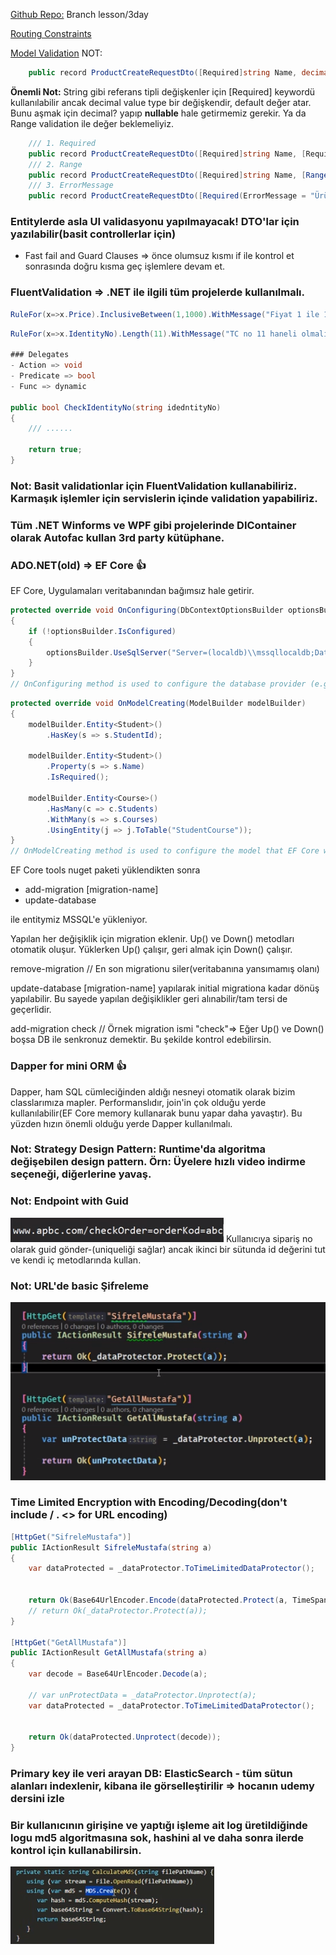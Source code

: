 [Github Repo:](https://github.com/Fcakiroglu16/NetBootcamp.git) Branch lesson/3day

[Routing Constraints](https://learn.microsoft.com/en-us/aspnet/core/fundamentals/routing?view=aspnetcore-8.0)

[Model Validation](https://learn.microsoft.com/en-us/aspnet/core/mvc/models/validation?view=aspnetcore-8.0)
NOT:
```cs
    public record ProductCreateRequestDto([Required]string Name, decimal Price);
```
**Önemli Not:** String gibi referans tipli değişkenler için [Required] keywordü kullanılabilir ancak decimal value type bir değişkendir, default değer atar. Bunu aşmak için decimal? yapıp **nullable** hale getirmemiz gerekir. Ya da Range validation ile değer beklemeliyiz.
```cs
    /// 1. Required
    public record ProductCreateRequestDto([Required]string Name, [Required] decimal? Price);
    /// 2. Range
    public record ProductCreateRequestDto([Required]string Name, [Range(1,Int32.MaxValue)] decimal Price);
    /// 3. ErrorMessage
    public record ProductCreateRequestDto([Required(ErrorMessage = "Ürün adı bulunamadı.")]string Name, [Required] decimal? Price);
```


### Entitylerde asla UI validasyonu yapılmayacak! DTO'lar için yazılabilir(basit controllerlar için)

- Fast fail and Guard Clauses => önce olumsuz kısmı if ile kontrol et sonrasında doğru kısma geç işlemlere devam et.

### FluentValidation => .NET ile ilgili tüm projelerde kullanılmalı.
```cs
RuleFor(x=>x.Price).InclusiveBetween(1,1000).WithMessage("Fiyat 1 ile 1000 arasında olabilir");
```

```cs
RuleFor(x=>x.IdentityNo).Length(11).WithMessage("TC no 11 haneli olmalıdır").Must(CheckIdentityNo).WithMessage("TC numarası hatalıdır");

### Delegates
- Action => void
- Predicate => bool
- Func => dynamic

public bool CheckIdentityNo(string idedntityNo)
{
    /// ......

    return true;
}
```

### Not: Basit validationlar için FluentValidation kullanabiliriz. Karmaşık işlemler için servislerin içinde validation yapabiliriz.

### Tüm .NET Winforms ve WPF gibi projelerinde DIContainer olarak **Autofac** kullan 3rd party kütüphane.

### ADO.NET(old) => **EF Core** 👍
EF Core, Uygulamaları veritabanından bağımsız hale getirir.
```cs
protected override void OnConfiguring(DbContextOptionsBuilder optionsBuilder)
{
    if (!optionsBuilder.IsConfigured)
    {
        optionsBuilder.UseSqlServer("Server=(localdb)\\mssqllocaldb;Database=SchoolDB;Trusted_Connection=True;");
    }
}
// OnConfiguring method is used to configure the database provider (e.g., SQL Server, SQLite, PostgreSQL) that EF Core will use to connect to your database. This method is also typically overridden in your DbContext class and is called by EF Core when the context is being configured.
```
```cs
protected override void OnModelCreating(ModelBuilder modelBuilder)
{
    modelBuilder.Entity<Student>()
        .HasKey(s => s.StudentId);

    modelBuilder.Entity<Student>()
        .Property(s => s.Name)
        .IsRequired();

    modelBuilder.Entity<Course>()
        .HasMany(c => c.Students)
        .WithMany(s => s.Courses)
        .UsingEntity(j => j.ToTable("StudentCourse"));
}
// OnModelCreating method is used to configure the model that EF Core will use to create the database schema. This method is typically overridden in your DbContext class to define the shape of your database entities, their relationships, and various constraints.
```

EF Core tools nuget paketi yüklendikten sonra

- add-migration [migration-name]
- update-database

ile entitymiz MSSQL'e yükleniyor.


Yapılan her değişiklik için migration eklenir. Up() ve Down() metodları otomatik oluşur. Yüklerken Up() çalışır, geri almak için Down() çalışır.

remove-migration // En son migrationu siler(veritabanına yansımamış olanı)

update-database [migration-name]  yapılarak initial migrationa kadar dönüş yapılabilir. Bu sayede yapılan değişiklikler geri alınabilir/tam tersi de geçerlidir.

add-migration check // Örnek migration ismi "check"=> Eğer Up() ve Down() boşsa DB ile senkronuz demektir. Bu şekilde kontrol edebilirsin.

### **Dapper** for mini ORM 👍
Dapper, ham SQL cümleciğinden aldığı nesneyi otomatik olarak bizim classlarımıza mapler. Performanslıdır, join'in çok olduğu yerde kullanılabilir(EF Core memory kullanarak bunu yapar daha yavaştır). Bu yüzden hızın önemli olduğu yerde Dapper kullanılmalı.


### Not: **Strategy Design Pattern:** Runtime'da algoritma değişebilen design pattern. **Örn:** Üyelere hızlı video indirme seçeneği, diğerlerine yavaş.

### Not: Endpoint with Guid
![Endpoint with guid](image.png)
Kullanıcıya sipariş no olarak guid gönder-(uniqueliği sağlar) ancak ikinci bir sütunda id değerini tut ve kendi iç metodlarında kullan.

### Not:  URL'de basic Şifreleme
![URL'de Şifreleme](image-1.png)

### Time Limited Encryption with Encoding/Decoding(don't include / . <>  for URL encoding)
```cs
[HttpGet("SifreleMustafa")]
public IActionResult SifreleMustafa(string a)
{
    var dataProtected = _dataProtector.ToTimeLimitedDataProtector();


    return Ok(Base64UrlEncoder.Encode(dataProtected.Protect(a, TimeSpan.FromSeconds(30))));
    // return Ok(_dataProtector.Protect(a));
}

[HttpGet("GetAllMustafa")]
public IActionResult GetAllMustafa(string a)
{
    var decode = Base64UrlEncoder.Decode(a);

    // var unProtectData = _dataProtector.Unprotect(a);
    var dataProtected = _dataProtector.ToTimeLimitedDataProtector();


    return Ok(dataProtected.Unprotect(decode));
}
```
### Primary key ile veri arayan DB: ElasticSearch - tüm sütun alanları indexlenir, kibana ile görselleştirilir => hocanın udemy dersini izle

### Bir kullanıcının girişine ve yaptığı işleme ait log üretildiğinde logu md5 algoritmasına sok, hashini al ve daha sonra ilerde kontrol için kullanabilirsin.

![alt text](image-6.png)